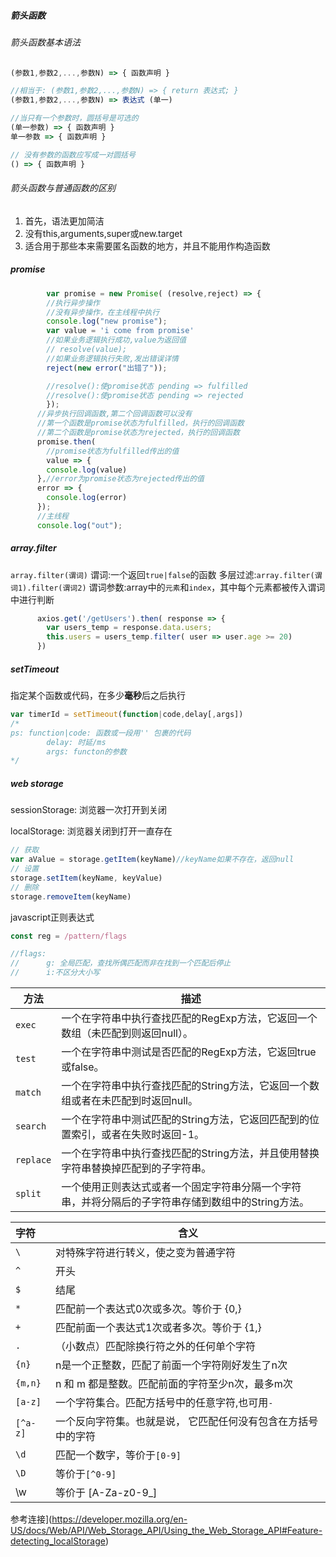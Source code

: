 ##### 箭头函数
###### 箭头函数基本语法

```javascript
(参数1,参数2,...,参数N) => { 函数声明 }

//相当于: (参数1,参数2,...,参数N) => { return 表达式; }
(参数1,参数2,...,参数N) => 表达式 (单一)

//当只有一个参数时，圆括号是可选的
(单一参数) => { 函数声明 }
单一参数 => { 函数声明 }

// 没有参数的函数应写成一对圆括号
() => { 函数声明 }
```
###### 箭头函数与普通函数的区别

1. 首先，语法更加简洁
2. 没有this,arguments,super或new.target
3. 适合用于那些本来需要匿名函数的地方，并且不能用作构造函数

##### promise

```javascript
        var promise = new Promise( (resolve,reject) => {
        //执行异步操作
        //没有异步操作，在主线程中执行
        console.log("new promise");
        var value = 'i come from promise'
        //如果业务逻辑执行成功,value为返回值
        // resolve(value);
        //如果业务逻辑执行失败,发出错误详情
        reject(new error("出错了"));

        //resolve():使promise状态 pending => fulfilled
        //resolve():使promise状态 pending => rejected 
        });
      //异步执行回调函数,第二个回调函数可以没有
      //第一个函数是promise状态为fulfilled，执行的回调函数
      //第二个函数是promise状态为rejected，执行的回调函数
      promise.then(
        //promise状态为fulfilled传出的值
        value => {
        console.log(value)
      },//error为promise状态为rejected传出的值
      error => {
        console.log(error)
      });
      //主线程
      console.log("out");
```
##### array.filter

`array.filter(谓词)`
谓词:一个返回`true|false`的函数
多层过滤:`array.filter(谓词1).filter(谓词2)`
谓词参数:array中的`元素`和`index`，其中每个元素都被传入谓词中进行判断

```javascript      
      axios.get('/getUsers').then( response => {
        var users_temp = response.data.users;
        this.users = users_temp.filter( user => user.age >= 20)
      })
```

##### setTimeout

指定某个函数或代码，在多少**毫秒**后之后执行

```javascript
var timerId = setTimeout(function|code,delay[,args])
/*
ps: function|code: 函数或一段用'' 包裹的代码
		delay: 时延/ms
		args: functon的参数
*/
```

##### web storage

sessionStorage:	浏览器一次打开到关闭

localStorage: 浏览器关闭到打开一直存在

```javascript
// 获取
var aValue = storage.getItem(keyName)//keyName如果不存在，返回null
// 设置
storage.setItem(keyName, keyValue)
// 删除
storage.removeItem(keyName)
```
javascript正则表达式
```javascript
const reg = /pattern/flags

//flags:
//      g: 全局匹配，查找所偶匹配而非在找到一个匹配后停止
//      i:不区分大小写
```

| 方法      | 描述                                                         |
| --------- | ------------------------------------------------------------ |
| `exec`    | 一个在字符串中执行查找匹配的RegExp方法，它返回一个数组（未匹配到则返回null）。 |
| `test`    | 一个在字符串中测试是否匹配的RegExp方法，它返回true或false。  |
| `match`   | 一个在字符串中执行查找匹配的String方法，它返回一个数组或者在未匹配到时返回null。 |
| `search`  | 一个在字符串中测试匹配的String方法，它返回匹配到的位置索引，或者在失败时返回-1。 |
| `replace` | 一个在字符串中执行查找匹配的String方法，并且使用替换字符串替换掉匹配到的子字符串。 |
| `split`   | 一个使用正则表达式或者一个固定字符串分隔一个字符串，并将分隔后的子字符串存储到数组中的String方法。 |

| 字符     | 含义                                                         |
| :------- | ------------------------------------------------------------ |
| `\`      | 对特殊字符进行转义，使之变为普通字符                         |
| `^`      | 开头                                                         |
| `$`      | 结尾                                                         |
| `*`      | 匹配前一个表达式0次或多次。等价于 {0,}                       |
| `+`      | 匹配前面一个表达式1次或者多次。等价于 {1,}                   |
| `.`      | （小数点）匹配除换行符之外的任何单个字符                     |
| `{n}`    | n是一个正整数，匹配了前面一个字符刚好发生了n次               |
| `{m,n}`  | n 和 m 都是整数。匹配前面的字符至少n次，最多m次              |
| `[a-z]`  | 一个字符集合。匹配方括号中的任意字符,也可用`-`               |
| `[^a-z]` | 一个反向字符集。也就是说， 它匹配任何没有包含在方括号中的字符 |
| `\d`     | 匹配一个数字，等价于`[0-9]`                                  |
| `\D`     | 等价于`[^0-9]`                                               |
| \w       | 等价于 [A-Za-z0-9_]                                          |



参考连接](<https://developer.mozilla.org/en-US/docs/Web/API/Web_Storage_API/Using_the_Web_Storage_API#Feature-detecting_localStorage>)

[^0-9]: 